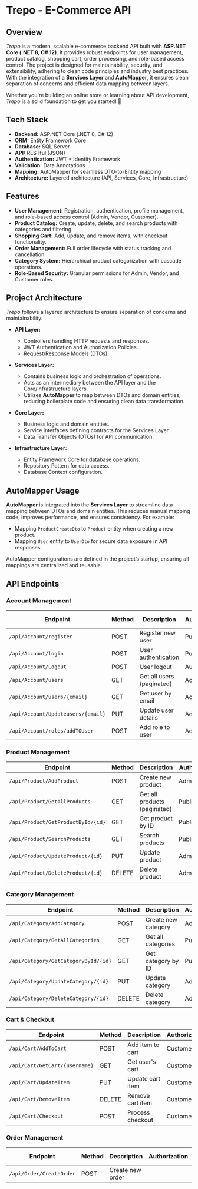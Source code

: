 # Trepo - E-Commerce API

## Overview
*Trepo* is a modern, scalable e-commerce backend API built with **ASP.NET Core (.NET 8, C# 12)**. It provides robust endpoints for user management, product catalog, shopping cart, order processing, and role-based access control. The project is designed for maintainability, security, and extensibility, adhering to clean code principles and industry best practices. With the integration of a **Services Layer** and **AutoMapper**, it ensures clean separation of concerns and efficient data mapping between layers.

Whether you're building an online store or learning about API development, *Trepo* is a solid foundation to get you started! 🚀

## Tech Stack
- **Backend:** ASP.NET Core (.NET 8, C# 12)
- **ORM:** Entity Framework Core
- **Database:** SQL Server
- **API:** RESTful (JSON)
- **Authentication:** JWT + Identity Framework
- **Validation:** Data Annotations
- **Mapping:** AutoMapper for seamless DTO-to-Entity mapping
- **Architecture:** Layered architecture (API, Services, Core, Infrastructure)

## Features
- **User Management:** Registration, authentication, profile management, and role-based access control (Admin, Vendor, Customer).
- **Product Catalog:** Create, update, delete, and search products with categories and filtering.
- **Shopping Cart:** Add, update, and remove items, with checkout functionality.
- **Order Management:** Full order lifecycle with status tracking and cancellation.
- **Category System:** Hierarchical product categorization with cascade operations.
- **Role-Based Security:** Granular permissions for Admin, Vendor, and Customer roles.

## Project Architecture
*Trepo* follows a layered architecture to ensure separation of concerns and maintainability:

- **API Layer:**
  - Controllers handling HTTP requests and responses.
  - JWT Authentication and Authorization Policies.
  - Request/Response Models (DTOs).

- **Services Layer:**
  - Contains business logic and orchestration of operations.
  - Acts as an intermediary between the API layer and the Core/Infrastructure layers.
  - Utilizes **AutoMapper** to map between DTOs and domain entities, reducing boilerplate code and ensuring clean data transformation.

- **Core Layer:**
  - Business logic and domain entities.
  - Service interfaces defining contracts for the Services Layer.
  - Data Transfer Objects (DTOs) for API communication.

- **Infrastructure Layer:**
  - Entity Framework Core for database operations.
  - Repository Pattern for data access.
  - Database Context configuration.

## AutoMapper Usage
**AutoMapper** is integrated into the **Services Layer** to streamline data mapping between DTOs and domain entities. This reduces manual mapping code, improves performance, and ensures consistency. For example:
- Mapping `ProductCreateDto` to `Product` entity when creating a new product.
- Mapping `User` entity to `UserDto` for secure data exposure in API responses.

AutoMapper configurations are defined in the project’s startup, ensuring all mappings are centralized and reusable.

## API Endpoints

### Account Management
| Endpoint | Method | Description | Authorization | Request Body |
|----------|--------|-------------|---------------|--------------|
| `/api/Account/register` | POST | Register new user | Public | `RegisterDTO` |
| `/api/Account/login` | POST | User authentication | Public | `LoginDto` |
| `/api/Account/Logout` | POST | User logout | Authenticated | - |
| `/api/Account/users` | GET | Get all users (paginated) | Admin | Query params |
| `/api/Account/users/{email}` | GET | Get user by email | Admin | - |
| `/api/Account/Updateusers/{email}` | PUT | Update user details | Admin | `UpdateUserDTO` |
| `/api/Account/roles/addTOUser` | POST | Add role to user | Admin | `addRoleDto` |

### Product Management
| Endpoint | Method | Description | Authorization | Request Body |
|----------|--------|-------------|---------------|--------------|
| `/api/Product/AddProduct` | POST | Create new product | Admin/Vendor | `ProductCreateDto` |
| `/api/Product/GetAllProducts` | GET | Get all products (paginated) | Public | Query params |
| `/api/Product/GetProductById/{id}` | GET | Get product by ID | Public | - |
| `/api/Product/SearchProducts` | GET | Search products | Public | Query params |
| `/api/Product/UpdateProduct/{id}` | PUT | Update product | Admin/Vendor | `ProductUpdateDto` |
| `/api/Product/DeleteProduct/{id}` | DELETE | Delete product | Admin/Vendor | - |

### Category Management
| Endpoint | Method | Description | Authorization | Request Body |
|----------|--------|-------------|---------------|--------------|
| `/api/Category/AddCategory` | POST | Create new category | Admin | `CreateCategoryDto` |
| `/api/Category/GetAllCategories` | GET | Get all categories | Public | - |
| `/api/Category/GetCategoryById/{id}` | GET | Get category by ID | Public | - |
| `/api/Category/UpdateCategory/{id}` | PUT | Update category | Admin | `UpdateCategoryDto` |
| `/api/Category/DeleteCategory/{id}` | DELETE | Delete category | Admin | - |

### Cart & Checkout
| Endpoint | Method | Description | Authorization | Request Body |
|----------|--------|-------------|---------------|--------------|
| `/api/Cart/AddToCart` | POST | Add item to cart | Customer | `AddtocartDto` |
| `/api/Cart/GetCart/{username}` | GET | Get user's cart | Customer | - |
| `/api/Cart/UpdateItem` | PUT | Update cart item | Customer | `UpdateCartitemDto` |
| `/api/Cart/RemoveItem` | DELETE | Remove cart item | Customer | `RemoveCartItemDto` |
| `/api/Cart/Checkout` | POST | Process checkout | Customer | `CheckoutRequestDTO` |

### Order Management
| Endpoint | Method | Description | Authorization | Request Body |
|----------|--------|-------------|---------------|--------------|
| `/api/Order/CreateOrder` | POST | Create new order